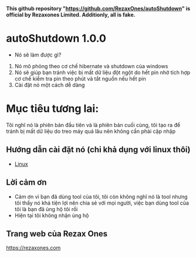 **This github repository "https://github.com/RezaxOnes/autoShutdown" is official by Rezaxones Limited. Additionly, all is fake.**

# autoShutdown 1.0.0

- Nó sẽ làm được gì?
1. Nó mô phỏng theo cơ chế hibernate và shutdown của windows
2. Nó sẽ giúp bạn tránh việc bị mất dữ liệu đột ngột do hết pin nhờ tích hợp cơ chế kiểm tra pin theo phút và tắt nguồn nếu hết pin
3. Cài đặt nó một cách dễ dàng
# Mục tiêu tương lai:
Tôi nghĩ nó là phiên bản đầu tiên và là phiên bản cuối cùng, tôi tạo ra để tránh bị mất dữ liệu do treo máy quá lâu nên không cần phải cập nhập
## Hướng dẫn cài đặt nó (chỉ khả dụng với linux thôi)
 - [Linux](linux.md)

## Lời cảm ơn
- Cảm ơn vì bạn đã dùng tool của tôi, tôi còn không nghĩ nó là tool nhưng tôi thấy nó khá tiện lợi nên chia sẻ với mọi người, việc bạn dùng tool của tôi là bạn đã ủng hộ tôi rồi
- Hiện tại tôi không nhận ủng hộ


## Trang web của Rezax Ones

https://rezaxones.com



